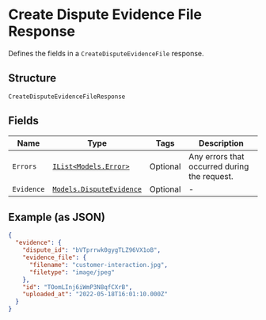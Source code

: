 
# Create Dispute Evidence File Response

Defines the fields in a `CreateDisputeEvidenceFile` response.

## Structure

`CreateDisputeEvidenceFileResponse`

## Fields

| Name | Type | Tags | Description |
|  --- | --- | --- | --- |
| `Errors` | [`IList<Models.Error>`](../../doc/models/error.md) | Optional | Any errors that occurred during the request. |
| `Evidence` | [`Models.DisputeEvidence`](../../doc/models/dispute-evidence.md) | Optional | - |

## Example (as JSON)

```json
{
  "evidence": {
    "dispute_id": "bVTprrwk0gygTLZ96VX1oB",
    "evidence_file": {
      "filename": "customer-interaction.jpg",
      "filetype": "image/jpeg"
    },
    "id": "TOomLInj6iWmP3N8qfCXrB",
    "uploaded_at": "2022-05-18T16:01:10.000Z"
  }
}
```

